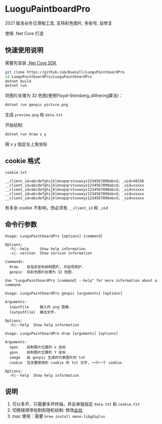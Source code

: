 # LuoguPaintboardPro

2021 版洛谷冬日滑板工具, 支持彩色图片, 多账号, 自修复

使用 .Net Core 打造

## 快速使用说明

需要先安装 [.Net Core SDK](https://dotnet.microsoft.com/download)

```sh
git clone https://github.com/Duanyll/LuoguPaintboardPro
cd LuoguPaintboardPro/LuoguPaintboardPro
dotnet build
dotnet run
```

将图片处理为 32 色图(使用Floyd–Steinberg_dithering算法)：

```sh
dotnet run genpic picture.png
```
生成 `preview.png` 和 `data.txt`

开始绘制:

```sh
dotnet run draw x y 
```

用 x y 指定左上角坐标

## cookie 格式

`cookie.txt`

```
__client_id=abcdefghijklmnopqrstuvwxyz1234567890abcd; _uid=48256
__client_id=abcdefghijklmnopqrstuvwxyz1234567890abcd; _uid=xxxxx
__client_id=abcdefghijklmnopqrstuvwxyz1234567890abcd; _uid=xxxxx
__client_id=abcdefghijklmnopqrstuvwxyz1234567890abcd; _uid=xxxxx
__client_id=abcdefghijklmnopqrstuvwxyz1234567890abcd; _uid=xxxxx
```

有多余 cookie 不影响，但必须有 `__client_id` 和 `_uid`

## 命令行参数

```
Usage: LuoguPaintboardPro [options] [command]

Options:
  -h|--help     Show help information
  -v|--version  Show version information

Commands:
  draw    在指定坐标绘制图片, 并监视保护.
  genpic  将彩色图片处理为 32 色图.

Use "LuoguPaintboardPro [command] --help" for more information about a command.

Usage: LuoguPaintboardPro genpic [arguments] [options]

Arguments:
  inputFile     输入的 png 图像.
  [outputFile]  输出文件.

Options:
  -h|--help  Show help information

Usage: LuoguPaintboardPro draw [arguments] [options]

Arguments:
  xpos    绘制图片位置的 x 坐标
  ypos    绘制图片位置的 Y 坐标
  image   由 genpic 生成的代表图片的 txt
  cookie  包含要使用的 cookie 的 txt 文件, 一行一个 cookie.

Options:
  -h|--help  Show help information
```

## 说明


1. 可以多开，只需要多开终端，并且单独指定 `data.txt` 和 `cookie.txt`
2. 切换按顺序绘制和随机绘制: 修改[此处](https://github.com/Duanyll/LuoguPaintboardPro/blob/ecd0663450c04b868dc98e15e9cfb1eb46ac1d84/LuoguPaintboardPro/PointToDraw.cs#L30)
3. mac 使用：需要 `brew install mono-libgdiplus`
